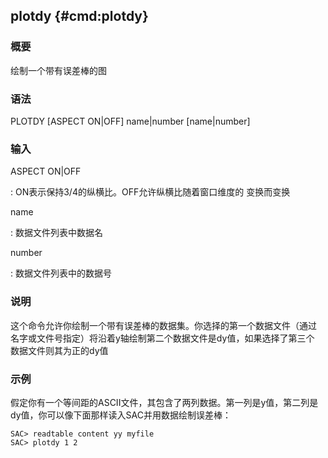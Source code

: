## plotdy {#cmd:plotdy}

### 概要

绘制一个带有误差棒的图

### 语法

PLOTDY \[ASPECT ON|OFF\] name|number \[name|number\]

### 输入

ASPECT ON|OFF

:   ON表示保持3/4的纵横比。OFF允许纵横比随着窗口维度的 变换而变换

name

:   数据文件列表中数据名

number

:   数据文件列表中的数据号

### 说明

这个命令允许你绘制一个带有误差棒的数据集。你选择的第一个数据文件（通过
名字或文件号指定）将沿着y轴绘制第二个数据文件是dy值，如果选择了第三个
数据文件则其为正的dy值

### 示例

假定你有一个等间距的ASCII文件，其包含了两列数据。第一列是y值，第二列是
dy值，你可以像下面那样读入SAC并用数据绘制误差棒：

``` {.bash}
SAC> readtable content yy myfile
SAC> plotdy 1 2
```
